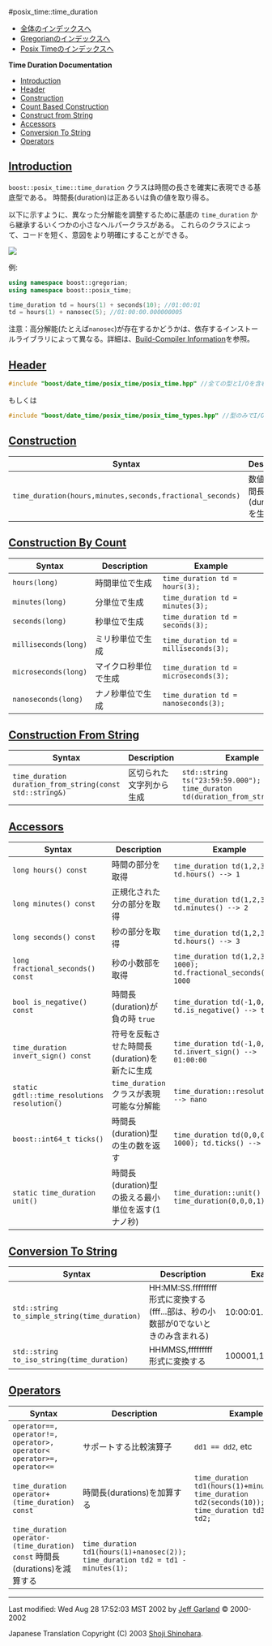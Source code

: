 #posix_time::time_duration

- [全体のインデックスへ](../date_time.md)
- [Gregorianのインデックスへ](./gregorian.md)
- [Posix Timeのインデックスへ](./posix_time.md)

**Time Duration Documentation**

- [Introduction](#introduction)
- [Header](#header)
- [Construction](#construction)
- [Count Based Construction](#count-based-construction)
- [Construct from String](#construct-from-string)
- [Accessors](#accessors)
- [Conversion To String](#conversion-to-string)
- [Operators](#operators)


## <a name="introduction" href="#introduction">Introduction</a>
`boost::posix_time::time_duration` クラスは時間の長さを確実に表現できる基底型である。 時間長(duration)は正あるいは負の値を取り得る。

以下に示すように、異なった分解能を調整するために基底の `time_duration` から継承するいくつかの小さなヘルパークラスがある。 これらのクラスによって、コードを短く、意図をより明確にすることができる。

![](http://www.boost.org/doc/libs/1_31_0/libs/date_time/doc/time_duration_inherit.png)

例:

```cpp
using namespace boost::gregorian;
using namespace boost::posix_time;

time_duration td = hours(1) + seconds(10); //01:00:01
td = hours(1) + nanosec(5); //01:00:00.000000005
```

注意：高分解能(たとえば`nanosec`)が存在するかどうかは、依存するインストールライブラリによって異なる。詳細は、[Build-Compiler Information](./build_info.md)を参照。

## <a name="header" href="#header">Header</a>
```cpp
#include "boost/date_time/posix_time/posix_time.hpp" //全ての型とI/Oを含む
```

もしくは

```cpp
#include "boost/date_time/posix_time/posix_time_types.hpp" //型のみでI/Oは含まない
```


## <a name="construction" href="#construction">Construction</a>

| Syntax | Description | Example |
|--------|-------------|---------|
| `time_duration(hours,minutes,seconds,fractional_seconds)` | 数値から時間長(duration)を生成する | `time_duration td(1,2,3,9); //1 hr 2 min 3 sec 9 nanoseconds` |


## <a name="count-based-construction" href="#count-based-construction">Construction By Count</a>

| Syntax | Description | Example |
|--------|-------------|---------|
| `hours(long)`        | 時間単位で生成       | `time_duration td = hours(3);` |
| `minutes(long)`      | 分単位で生成         | `time_duration td = minutes(3);` |
| `seconds(long)`      | 秒単位で生成         | `time_duration td = seconds(3);` |
| `milliseconds(long)` | ミリ秒単位で生成     | `time_duration td = milliseconds(3);` |
| `microseconds(long)` | マイクロ秒単位で生成 | `time_duration td = microseconds(3);` |
| `nanoseconds(long)`  | ナノ秒単位で生成     | `time_duration td = nanoseconds(3);`  |


## <a name="conversion-to-string" href="#conversion-to-string">Construction From String</a>

| Syntax | Description | Example |
|--------|-------------|---------|
| `time_duration duration_from_string(const std::string&)` | 区切られた文字列から生成 | `std::string ts("23:59:59.000");`<br/> `time_duraton td(duration_from_string(ts));` |


## <a name="accessors" href="#accessors">Accessors</a>

| Syntax | Description | Example |
|--------|-------------|---------|
| `long hours() const` | 時間の部分を取得 | `time_duration td(1,2,3); td.hours() --> 1` |
| `long minutes() const` | 正規化された分の部分を取得 | `time_duration td(1,2,3); td.minutes() --> 2` |
| `long seconds() const` | 秒の部分を取得 | `time_duration td(1,2,3); td.hours() --> 3` |
| `long fractional_seconds() const` | 秒の小数部を取得 | `time_duration td(1,2,3, 1000); td.fractional_seconds() --> 1000` |
| `bool is_negative() const` | 時間長(duration)が負の時 `true` | `time_duration td(-1,0,0); td.is_negative() --> true` |
| `time_duration invert_sign() const` | 符号を反転させた時間長(duration)を新たに生成 | `time_duration td(-1,0,0); td.invert_sign() --> 01:00:00` |
| `static gdtl::time_resolutions resolution()` | `time_duration` クラスが表現可能な分解能 | `time_duration::resolution() --> nano` |
| `boost::int64_t ticks()` | 時間長(duration)型の生の数を返す | `time_duration td(0,0,0, 1000); td.ticks() --> 1000` |
| `static time_duration unit()` | 時間長(duration)型の扱える最小単位を返す(1ナノ秒) | `time_duration::unit() --> time_duration(0,0,0,1)` |


## <a name="conversion-to-string" href="#conversion-to-string">Conversion To String</a>

| Syntax | Description | Example |
|--------|-------------|---------|
| `std::string to_simple_string(time_duration)` | HH:MM:SS.fffffffff 形式に変換する(fff...部は、秒の小数部が0でないときのみ含まれる) | 10:00:01.123456789 |
| `std::string to_iso_string(time_duration)` | HHMMSS,fffffffff 形式に変換する | 100001,123456789 |


## <a name="operators" href="#operators">Operators</a>

| Syntax | Description | Example |
|--------|-------------|---------|
| `operator==, operator!=,`<br/> `operator>, operator<`<br/> `operator>=, operator<=` | サポートする比較演算子 | `dd1 == dd2`, etc |
| `time_duration operator+(time_duration) const` | 時間長(durations)を加算する | `time_duration td1(hours(1)+minutes(2));`<br/> `time_duration td2(seconds(10)); time_duration td3 = td1 + td2;` |
| `time_duration operator-(time_duration) const` 時間長(durations)を減算する | `time_duration td1(hours(1)+nanosec(2));`<br/> `time_duration td2 = td1 - minutes(1);` |


***
Last modified: Wed Aug 28 17:52:03 MST 2002 by [Jeff Garland](jeff@crystalclearsoftware.com) © 2000-2002 

Japanese Translation Copyright (C) 2003 [Shoji Shinohara](sshino@cppll.jp).


